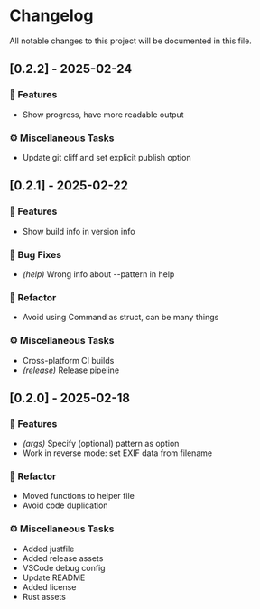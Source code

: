 # Changelog

All notable changes to this project will be documented in this file.

## [0.2.2] - 2025-02-24

### 🚀 Features

- Show progress, have more readable output

### ⚙️ Miscellaneous Tasks

- Update git cliff and set explicit publish option

## [0.2.1] - 2025-02-22

### 🚀 Features

- Show build info in version info

### 🐛 Bug Fixes

- *(help)* Wrong info about --pattern in help

### 🚜 Refactor

- Avoid using Command as struct, can be many things

### ⚙️ Miscellaneous Tasks

- Cross-platform CI builds
- *(release)* Release pipeline

## [0.2.0] - 2025-02-18

### 🚀 Features

- *(args)* Specify (optional) pattern as option
- Work in reverse mode: set EXIF data from filename

### 🚜 Refactor

- Moved functions to helper file
- Avoid code duplication

### ⚙️ Miscellaneous Tasks

- Added justfile
- Added release assets
- VSCode debug config
- Update README
- Added license
- Rust assets

